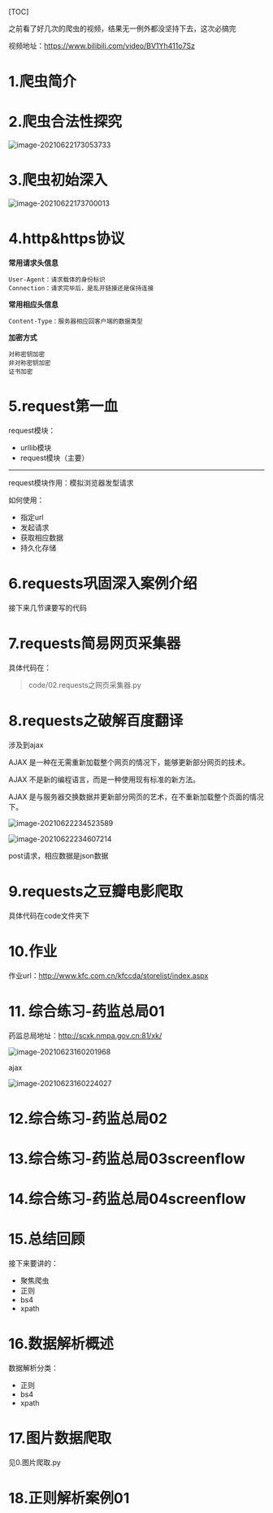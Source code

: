 [TOC]



之前看了好几次的爬虫的视频，结果无一例外都没坚持下去，这次必搞完

视频地址：https://www.bilibili.com/video/BV1Yh411o7Sz

# 1.爬虫简介

# 2.爬虫合法性探究

![image-20210622173053733](readme/image-20210622173053733.png)

# 3.爬虫初始深入

![image-20210622173700013](readme/image-20210622173700013.png)

# 4.http&https协议

**常用请求头信息**

```
User-Agent：请求载体的身份标识
Connection：请求完毕后，是乱开链接还是保持连接
```

**常用相应头信息**

```
Content-Type：服务器相应回客户端的数据类型
```



**加密方式**

```
对称密钥加密
非对称密钥加密
证书加密
```

# 5.request第一血

request模块：

-   urllib模块
-   request模块（主要）

--------------

request模块作用：模拟浏览器发型请求

如何使用：

-   指定url
-   发起请求
-   获取相应数据
-   持久化存储





# 6.requests巩固深入案例介绍

接下来几节课要写的代码

# 7.requests简易网页采集器

具体代码在：

>    code/02.requests之网页采集器.py



# 8.requests之破解百度翻译

涉及到ajax

AJAX 是一种在无需重新加载整个网页的情况下，能够更新部分网页的技术。

AJAX 不是新的编程语言，而是一种使用现有标准的新方法。

AJAX 是与服务器交换数据并更新部分网页的艺术，在不重新加载整个页面的情况下。

![image-20210622234523589](readme/image-20210622234523589.png)

![image-20210622234607214](readme/image-20210622234607214.png)

post请求，相应数据是json数据

# 9.requests之豆瓣电影爬取

具体代码在code文件夹下

# 10.作业

作业url：http://www.kfc.com.cn/kfccda/storelist/index.aspx

# 11. 综合练习-药监总局01

 药监总局地址：http://scxk.nmpa.gov.cn:81/xk/

![image-20210623160201968](readme/image-20210623160201968.png)

ajax

![image-20210623160224027](readme/image-20210623160224027.png)

# 12.综合练习-药监总局02

# 13.综合练习-药监总局03screenflow

# 14.综合练习-药监总局04screenflow

# 15.总结回顾

接下来要讲的：

-   聚焦爬虫
-   正则
-   bs4
-   xpath

# 16.数据解析概述

 数据解析分类：

-   正则
-   bs4
-   xpath

# 17.图片数据爬取

见0.图片爬取.py

# 18.正则解析案例01



